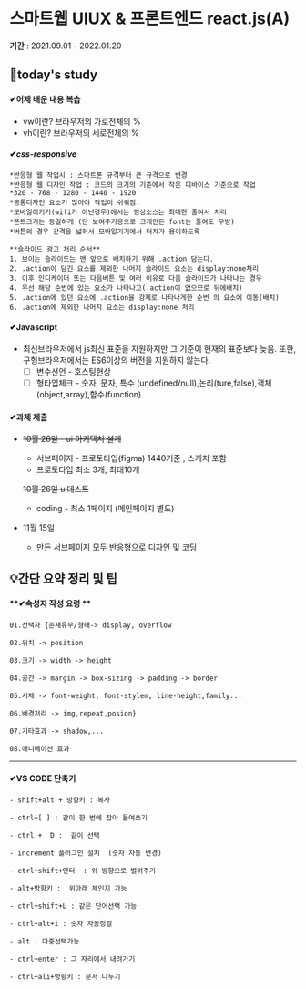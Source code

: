 # 스마트웹 UIUX & 프론트엔드 react.js(A)

**기간** : 2021.09.01 - 2022.01.20

## 📌today's study

#### ✔어제 배운 내용 복습

- vw이란? 브라우저의 가로전체의 %
- vh이란? 브라우저의 세로전체의  %



#### ✔*css-responsive*

```
*반응형 웹 작업시 : 스마트폰 규격부터 큰 규격으로 변경
*반응형 웹 디자인 작업 : 코드의 크기의 기준에서 작은 디바이스 기준으로 작업
*320 - 768 - 1280 - 1440 - 1920
*공통디자인 요소가 많아야 작업이 쉬워짐.
*모바일이기기(wifi가 아닌경우)에서는 영상소스는 최대한 줄여서 처리
*폰트크기는 동일하게 (단 보여주기용으로 크게만든 font는 줄여도 무방)
*버튼의 경우 간격을 넓혀서 모바일기기에서 터치가 용이하도록
```

```
**슬라이드 광고 처리 순서**
1. 보이는 슬라이드는 맨 앞으로 배치하기 위해 .action 담는다.
2. .action이 담긴 요소를 제외한 나머지 슬라이드 요소는 display:none처리
3. 이후 인디케이더 또는 다음버튼 및 여러 이유로 다음 슬라이드가 나타나는 경우
4. 우선 해당 순번에 있는 요소가 나타나고(.action이 없으므로 뒤에배치)
5. .action에 있던 요소에 .action을 강제로 나타나게한 순번 의 요소에 이동(배치)
6. .action에 제외한 나머지 요소는 display:none 처리
```







#### ✔Javascript

- 최신브라우저에서 js최신 표준을 지원하지만 그 기준이 현재의 표준보다 늦음. 또한, 구형브라우저에서는 ES6이상의 버전을 지원하지 않는다. 
  - [ ] 변수선언 - 호스팅현상
  - [ ] 형타입체크 - 숫자, 문자, 특수 (undefined/null),논리(ture,false),객체(object,array),함수(function)

#### ✔과제 제출

- ~~10월 26일 - ui 아키텍쳐 설계~~
  
  - 서브페이지 - 프로토타입(figma) 1440기준 , 스케치 포함
  - 프로토타입 최소 3개, 최대10개
  
  ~~10월 26일 ui테스트~~
  
  - coding - 최소 1페이지 (메인페이지 별도)
- 11월 15일
  
  - 만든 서브페이지 모두 반응형으로 디자인 및 코딩

## 💡간단 요약 정리 및 팁

#### **✔속성자 작성 요령 **

```
01.선택자 {존재유무/형태-> display, overflow

02.위치 -> position

03.크기 -> width -> height

04.공간 -> margin -> box-sizing -> padding -> border 

05.서체 -> font-weight, font-stylem, line-height,family...

06.배경처리 -> img,repeat,posion}

07.기타효과 -> shadow,...

08.애니메이션 효과
```

------

#### ✔**VS CODE 단축키**

```
- shift+alt + 방향키 : 복사

- ctrl+[ ] : 같이 한 번에 잡아 들여쓰기  

- ctrl +  D :  같이 선택

- increment 플러그인 설치  (숫자 자동 변경)

- ctrl+shift+엔터  : 위 방향으로 벌려주기

- alt+방향키 :  위아래 체인지 가능

- ctrl+shift+L : 같은 단어선택 가능

- ctrl+alt+i : 숫자 자동정렬

- alt : 다중선택가능

- ctrl+enter : 그 자리에서 내려가기

- ctrl+ali+방향키 : 문서 나누기
```